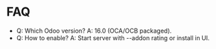 # FAQ

- Q: Which Odoo version? A: 16.0 (OCA/OCB packaged).
- Q: How to enable? A: Start server with --addon rating or install in UI.

